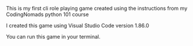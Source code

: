 This is my first cli role playing game created using the instructions from my CodingNomads python 101 course

I created this game using Visual Studio Code version 1.86.0

You can run this game in your terminal.
